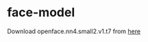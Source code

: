 # face-model
Download openface.nn4.small2.v1.t7 from [here](https://github.com/pyannote/pyannote-data/blob/master/openface.nn4.small2.v1.t7)
